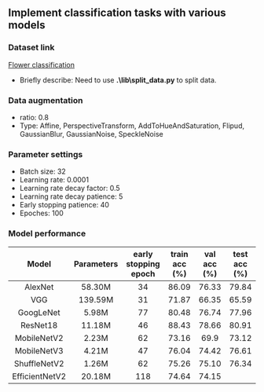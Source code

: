 ## Implement classification tasks with various models

### Dataset link
[Flower classification](https://storage.googleapis.com/download.tensorflow.org/example_images/flower_photos.tgz)

- Briefly describe: Need to use **.\lib\split_data.py** to split data.

### Data augmentation
- ratio: 0.8
- Type: Affine, PerspectiveTransform, AddToHueAndSaturation, Flipud, GaussianBlur, GaussianNoise, SpeckleNoise

### Parameter settings
- Batch size: 32
- Learning rate: 0.0001
- Learning rate decay factor: 0.5
- Learning rate decay patience: 5
- Early stopping patience: 40
- Epoches: 100

### Model performance
|      Model     | Parameters  | early stopping epoch |   train acc (%)   |   val acc (%)   |   test acc (%)   |
|     :----:     |   :----:    |       :----:         |      :----:       |     :----:      |      :----:      |
|     AlexNet    |   58.30M    |         34           |       86.09       |     76.33       |      79.84       |  
|       VGG      |  139.59M    |         31           |       71.87       |     66.35       |      65.59       |  
|    GoogLeNet   |    5.98M    |         77           |       80.48       |     76.74       |      77.96       |  
|    ResNet18    |   11.18M    |         46           |       88.43       |     78.66       |      80.91       |  
|  MobileNetV2   |    2.23M    |         62           |       73.16       |      69.9       |      73.12       | 
|  MobileNetV3   |    4.21M    |         47           |       76.04       |     74.42       |      76.61       | 
|  ShuffleNetV2  |    1.26M    |         62           |       75.26       |     75.10       |      76.34       | 
| EfficientNetV2 |   20.18M    |        118           |       74.64       |     74.15       |             | 
 






